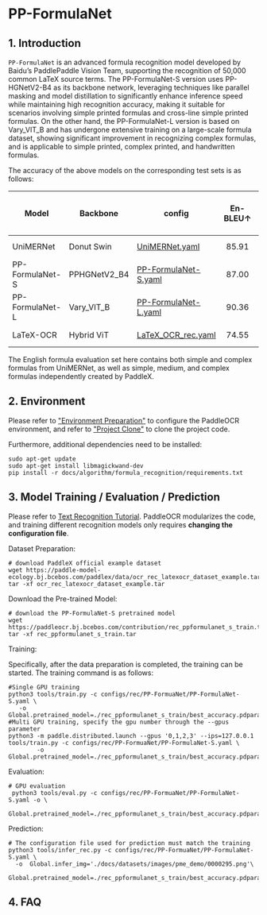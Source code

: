 # PP-FormulaNet

## 1. Introduction


`PP-FormulaNet` is an advanced formula recognition model developed by Baidu’s PaddlePaddle Vision Team, supporting the recognition of 50,000 common LaTeX source terms. The PP-FormulaNet-S version uses PP-HGNetV2-B4 as its backbone network, leveraging techniques like parallel masking and model distillation to significantly enhance inference speed while maintaining high recognition accuracy, making it suitable for scenarios involving simple printed formulas and cross-line simple printed formulas. On the other hand, the PP-FormulaNet-L version is based on Vary_VIT_B and has undergone extensive training on a large-scale formula dataset, showing significant improvement in recognizing complex formulas, and is applicable to simple printed, complex printed, and handwritten formulas.

The accuracy of the above models on the corresponding test sets is as follows:

| Model           | Backbone       | config                  | En-BLEU↑  | GPU Inference Time (ms)| Download link |
|-----------|--------|----------------------------------------|:-----------------:|:--------------:|:--------------:|
| UniMERNet | Donut Swin | [UniMERNet.yaml](../../../configs/rec/UniMERNet.yaml) |     85.91  | 2266.96 | [trained model](https://paddleocr.bj.bcebos.com/contribution/rec_unimernet_train.tar)|
| PP-FormulaNet-S | PPHGNetV2_B4 | [PP-FormulaNet-S.yaml](../../../configs/rec/PP-FormuaNet/PP-FormulaNet-S.yaml) |   87.00   | 202.25 |[trained model](https://paddleocr.bj.bcebos.com/contribution/rec_ppformulanet_s_train.tar)|
| PP-FormulaNet-L | Vary_VIT_B | [PP-FormulaNet-L.yaml](../../../configs/rec/PP-FormuaNet/PP-FormulaNet-L.yaml) |    90.36   | 1976.52  |[trained model](https://paddleocr.bj.bcebos.com/contribution/rec_ppformulanet_l_train.tar )|
| LaTeX-OCR | Hybrid ViT |[LaTeX_OCR_rec.yaml](https://github.com/PaddlePaddle/PaddleOCR/blob/main/configs/rec/LaTeX_OCR_rec.yaml)|   74.55   | 	1244.61   |[trained model](https://paddleocr.bj.bcebos.com/contribution/rec_latex_ocr_train.tar)|


The English formula evaluation set here contains both simple and complex formulas from UniMERNet, as well as simple, medium, and complex formulas independently created by PaddleX.


## 2. Environment
Please refer to ["Environment Preparation"](../../ppocr/environment.en.md) to configure the PaddleOCR environment, and refer to ["Project Clone"](../../ppocr/blog/clone.en.md) to clone the project code.

Furthermore, additional dependencies need to be installed:
```shell
sudo apt-get update
sudo apt-get install libmagickwand-dev
pip install -r docs/algorithm/formula_recognition/requirements.txt
```

## 3. Model Training / Evaluation / Prediction

Please refer to [Text Recognition Tutorial](../../ppocr/model_train/recognition.en.md). PaddleOCR modularizes the code, and training different recognition models only requires **changing the configuration file**.


Dataset Preparation:

```shell
# download PaddleX official example dataset
wget https://paddle-model-ecology.bj.bcebos.com/paddlex/data/ocr_rec_latexocr_dataset_example.tar
tar -xf ocr_rec_latexocr_dataset_example.tar
```

Download the Pre-trained Model:

```shell
# download the PP-FormulaNet-S pretrained model
wget https://paddleocr.bj.bcebos.com/contribution/rec_ppformulanet_s_train.tar 
tar -xf rec_ppformulanet_s_train.tar
```

Training:

Specifically, after the data preparation is completed, the training can be started. The training command is as follows:

```shell
#Single GPU training 
python3 tools/train.py -c configs/rec/PP-FormuaNet/PP-FormulaNet-S.yaml \
   -o Global.pretrained_model=./rec_ppformulanet_s_train/best_accuracy.pdparams
#Multi GPU training, specify the gpu number through the --gpus parameter
python3 -m paddle.distributed.launch --gpus '0,1,2,3' --ips=127.0.0.1   tools/train.py -c configs/rec/PP-FormuaNet/PP-FormulaNet-S.yaml \
        -o Global.pretrained_model=./rec_ppformulanet_s_train/best_accuracy.pdparams
```

Evaluation:

```shell
# GPU evaluation
 python3 tools/eval.py -c configs/rec/PP-FormuaNet/PP-FormulaNet-S.yaml -o \
 Global.pretrained_model=./rec_ppformulanet_s_train/best_accuracy.pdparams
```

Prediction:

```shell
# The configuration file used for prediction must match the training
python3 tools/infer_rec.py -c configs/rec/PP-FormuaNet/PP-FormulaNet-S.yaml \
  -o  Global.infer_img='./docs/datasets/images/pme_demo/0000295.png'\
   Global.pretrained_model=./rec_ppformulanet_s_train/best_accuracy.pdparams
```

## 4. FAQ
